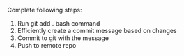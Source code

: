 Complete following steps:
1. Run git add . bash command
2. Efficiently create a commit message based on changes
3. Commit to git with the message
4. Push to remote repo
